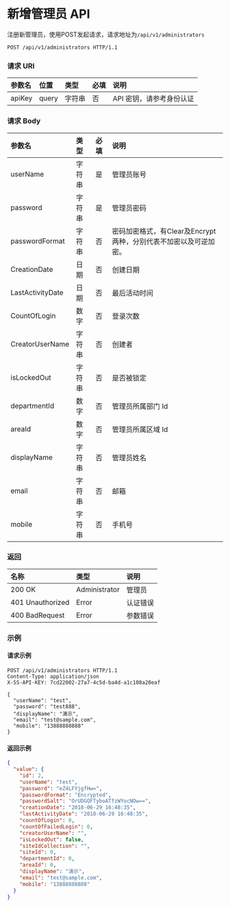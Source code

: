 # 新增管理员 API

注册新管理员，使用POST发起请求，请求地址为`/api/v1/administrators`

```
POST /api/v1/administrators HTTP/1.1
```

### 请求 URI

|参数名	|位置	|类型	|必填	|说明|
| :----- | :----- | :----- | :----- | :----- |
|apiKey|	query	|字符串|	否	|API 密钥，请参考身份认证|

### 请求 Body

| 参数名 | 类型 | 必填 | 说明 |
| :----- | :----- | :----- | :----- |
|userName	|字符串|	是	|管理员账号|
|password	|字符串	|是	|管理员密码|
|passwordFormat	|字符串	|否	|密码加密格式，有Clear及Encrypt两种，分别代表不加密以及可逆加密。|
|CreationDate	|日期	|否	|创建日期|
|LastActivityDate	|日期	|否	|最后活动时间|
|CountOfLogin	|数字|	否	|登录次数|
|CreatorUserName	|字符串	|否	|创建者|
|isLockedOut	|字符串	|否	|是否被锁定|
|departmentId	|数字	|否	|管理员所属部门 Id|
|areaId	|数字	|否	|管理员所属区域 Id|
|displayName	|字符串|	否	|管理员姓名|
|email	|字符串	|否	|邮箱|
|mobile	|字符串	|否	|手机号|

### 返回

| 名称 | 类型 | 说明 |
| :----- | :----- | :----- |
|200 OK	|Administrator	|管理员|
|401 Unauthorized	|Error	|认证错误|
|400 BadRequest	|Error	|参数错误|

### 示例

#### 请求示例

```
POST /api/v1/administrators HTTP/1.1
Content-Type: application/json
X-SS-API-KEY: 7cd22002-27a7-4c5d-ba4d-a1c108a20eaf

{
  "userName": "test",
  "password": "test888",
  "displayName": "演示",
  "email": "test@sample.com",
  "mobile": "13888888888"
}
```

#### 返回示例

```json
{
  "value": {
    "id": 2,
    "userName": "test",
    "password": "eZ4LFYjgfHw=",
    "passwordFormat": "Encrypted",
    "passwordSalt": "OrUDGQFTyboATfzWYocNOw==",
    "creationDate": "2018-06-29 16:48:35",
    "lastActivityDate": "2018-06-29 16:48:35",
    "countOfLogin": 0,
    "countOfFailedLogin": 0,
    "creatorUserName": "",
    "isLockedOut": false,
    "siteIdCollection": "",
    "siteId": 0,
    "departmentId": 0,
    "areaId": 0,
    "displayName": "演示",
    "email": "test@sample.com",
    "mobile": "13888888888"
  }
}
```